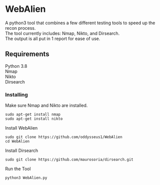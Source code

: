 # WebAlien
A python3 tool that combines a few different testing tools to speed up the recon process.  
The tool currently includes: Nmap, Nikto, and Dirsearch.  
The output is all put in 1 report for ease of use.  

## Requirements
Python 3.8  
Nmap  
Nikto  
Dirsearch  

### Installing
Make sure Nmap and Nikto are installed.  
```
sudo apt-get install nmap
sudo apt-get install nikto
```
Install WebAlien
```
sudo git clone https://github.com/oddysseus1/WebAlien
cd WebAlien
```

Install Dirsearch
```
sudo git clone https://github.com/maurosoria/dirsearch.git
```
Run the Tool
```
python3 WebAlien.py
```

